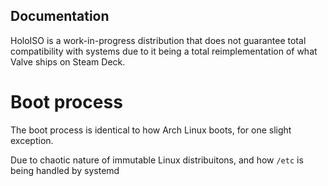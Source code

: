 ## Documentation
HoloISO is a work-in-progress distribution that does not guarantee total compatibility with systems due to it being a total reimplementation of what Valve ships on Steam Deck.

# Boot process
The boot process is identical to how Arch Linux boots, for one slight exception.

Due to chaotic nature of immutable Linux distribuitons, and how `/etc` is being handled by systemd